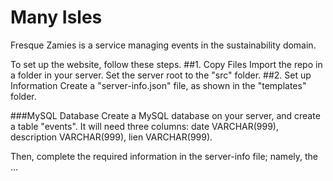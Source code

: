# Many Isles
Fresque Zamies is a service managing events in the sustainability domain.

To set up the website, follow these steps.
##1. Copy Files
Import the repo in a folder in your server. Set the server root to the "src" folder.
##2. Set up Information
Create a "server-info.json" file, as shown in the "templates" folder.

###MySQL Database
Create a MySQL database on your server, and create a table "events". It will need three columns: date VARCHAR(999), description VARCHAR(999), lien VARCHAR(999).

Then, complete the required information in the server-info file; namely, the ...
